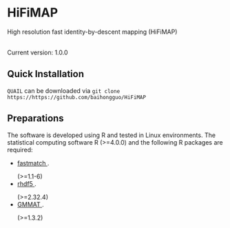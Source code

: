 # HiFiMAP
High resolution fast identity-by-descent mapping (HiFiMAP)

<br />
Current version: 1.0.0

## Quick Installation 

`QUAIL` can be downloaded via `git clone https://https://github.com/baihongguo/HiFiMAP`

## Preparations
The software is developed using R and tested in Linux environments. The statistical computing software R (>=4.0.0) and the following R packages are required:
 * <a href="https://www.medrxiv.org/content/10.1101/2024.12.06.24318618v1">fastmatch </a>.</li></p> (>=1.1-6)
 * <a href="https://www.medrxiv.org/content/10.1101/2024.12.06.24318618v1">rhdf5 </a>.</li></p> (>=2.32.4)
 * <a href="https://www.medrxiv.org/content/10.1101/2024.12.06.24318618v1">GMMAT </a>.</li></p> (>=1.3.2)
